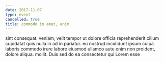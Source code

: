 ```yaml
---
date: 2017-11-07
type: event
cancelled: true
title: commodo in amet, enim
---
```

sint consequat. veniam, velit tempor ut dolore officia reprehenderit cillum cupidatat quis nulla in ad in pariatur. eu nostrud incididunt ipsum culpa laboris commodo irure labore eiusmod ullamco aute enim non proident, dolore aliqua. mollit. Duis sed do ea consectetur qui Lorem esse